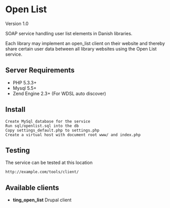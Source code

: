 # Open List

Version 1.0

SOAP service handling user list elements in Danish libraries.

Each library may implement an open_list client on their website and thereby share certain user data between all library websites using the Open List service.

## Server Requirements
  * PHP 5.3.3+
  * Mysql 5.5+
  * Zend Engine 2.3+ (For WDSL auto discover)

## Install

    Create MySql database for the service
    Run sql/openlist.sql into the db
    Copy settings_default.php to settings.php
    Create a virtual host with document root www/ and index.php

## Testing
The service can be tested at this location
    
    http://example.com/tools/client/

## Available clients
  * **ting\_open\_list** Drupal client
